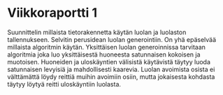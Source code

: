 # Viikkoraportti 1

Suunnittelin millaista tietorakennetta käytän luolan ja luolaston tallennukseen. Selvitin perusidean luolan generointiin. On yhä epäselvää millaista algoritmin käytän. Yksittäisen luolan generoinnissa tarvitaan algoritmia joka luo yksittäisestä huoneesta satunnaisen kokoisen ja muotoisen. Huoneiden ja uloskäyntien välisistä käytävistä täytyy luoda satunnaisen levyisiä ja mahdollisesti kaarevia. Luolan avoimista osista ei välttämättä löydy reittiä muihin avoimiin osiin, mutta jokaisesta kohdasta täytyy löytyä reitti uloskäyntiin luolasta.

